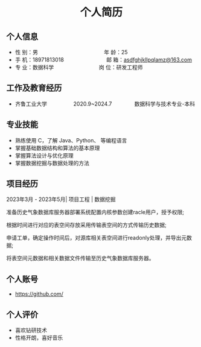  <center>
     <h1>个人简历</h1>
 </center>

## 个人信息 

* 性 别：男&emsp;&emsp;&emsp;&emsp;&emsp;&emsp;&emsp;&emsp;&emsp;&emsp;&emsp;&emsp;&ensp;年 龄：25  
* 手 机：18971813018 &emsp;&emsp;&emsp;&emsp;&emsp;&emsp;&ensp;&emsp;  邮 箱：asdfghjkllpqlamz@163.com    
* 专 业：数据科学 &emsp;&emsp;&emsp;&emsp;&emsp;&emsp;&emsp;&emsp; 岗 位：研发工程师

## 工作及教育经历
        
* 齐鲁工业大学&emsp;&emsp;&emsp;&emsp;&emsp;2020.9~2024.7&emsp;&emsp;&emsp;&emsp; 数据科学与技术专业-本科  

## 专业技能

* 熟练使用 C，了解 Java、Python、 等编程语言
* 掌握基础数据结构和算法的基本原理
* 掌握算法设计与优化原理
* 掌握数据挖掘与数据处理的方法

## 项目经历

2023年3月 - 2023年5月| 项目工程 | 数据挖掘

准备历史气象数据库服务器部署系统配置内核参数创建racle用户，授予权限;

根据时间进行对应的表空间存放采用传输表空间的方式传输历史数据;

申请工单，确定操作时间后，对源库相关表空间进行readonly处理，并导出元数据;

将表空间元数据和相关数据文件传输至历史气象数据库服务器。


## 个人账号 

* https://github.com/

## 个人评价 
* 喜欢钻研技术 
* 性格开朗，喜好音乐 
